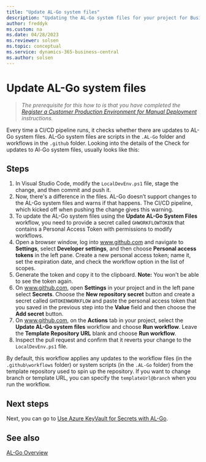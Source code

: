 ```yaml
---
title: "Update AL-Go system files"
description: "Updating the AL-Go system files for your project for Business Central."
author: freddyk
ms.custom: na
ms.date: 04/28/2023
ms.reviewer: solsen
ms.topic: conceptual
ms.service: dynamics-365-business-central
ms.author: solsen
---
```


# Update AL-Go system files

> *The prerequisite for this how to is that you have completed the [Register a Customer Production Environment for Manual Deployment](algo-register-cust-prod-env.md) instructions.*

Every time a CI/CD pipeline runs, it checks whether there are updates to AL-Go system files. AL-Go system files are scripts in the `.AL-Go` folder and workflows in the `.github` folder. Looking into the details of the Check for updates to Al-Go system files, usually looks like this:

<!-- image -->

## Steps

1. In Visual Studio Code, modify the `LocalDevEnv.ps1` file, stage the change, and then commit and push it.
1. Now, there's a difference in the files. AL-Go doesn’t support changes to the AL-Go system files and warns if that happens. The CI/CD pipeline, which kicked off when pushing the change gives this warning.
1. To update the AL-Go system files using the **Update AL-Go System Files** workflow, you need to provide a secret called `GHWORKFLOWTOKEN` that contains a Personal Access Token with permissions to modify workflows.
1. Open a browser window, log into www.github.com and navigate to **Settings**, select **Developer settings**, and then choose **Personal access tokens** in the left pane. Create a new personal access token; name it, set the expiration date, and check the workflow option in the list of scopes.
1. Generate the token and copy it to the clipboard. **Note:** You won't be able to see the token again.
1. On www.github.com, open **Settings** in your project and in the left pane select **Secrets**. Choose the **New repository secret** button and create a secret called `GHTOKENWORKFLOW` and paste the personal access token that you saved in the previous step into the **Value** field and then choose the **Add secret** button.
1. On www.github.com, on the **Actions** tab in your project, select the **Update AL-Go system files** workflow and choose **Run workflow**. Leave the **Template Repository URL** blank and choose **Run workflow**.
1. Inspect the pull request and confirm that it reverts your change to the `LocalDevEnv.ps1` file.

By default, this workflow applies any updates to the workflow files (in the `.github\workflows` folder) or system scripts (in the `.AL-Go` folder) from the template repository used to spin up the repository. If you want to change branch or template URL, you can specify the `templateUrl@branch` when you run the workflow.

## Next steps

Next, you can go to [Use Azure KeyVault for Secrets with AL-Go](algo-enable-keyvault-app-development.md).

## See also

[AL-Go Overview](algo-overview.md)  